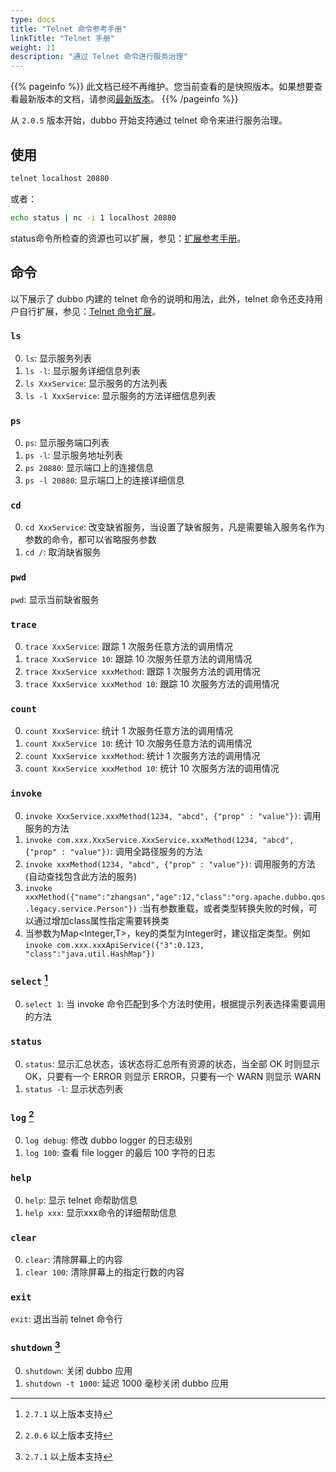 ```yaml
---
type: docs
title: "Telnet 命令参考手册"
linkTitle: "Telnet 手册"
weight: 11
description: "通过 Telnet 命令进行服务治理"
---
```


{{% pageinfo %}} 此文档已经不再维护。您当前查看的是快照版本。如果想要查看最新版本的文档，请参阅[最新版本](/zh-cn/docs3-v2/java-sdk/reference-manual/qos/)。
{{% /pageinfo %}}

从 `2.0.5` 版本开始，dubbo 开始支持通过 telnet 命令来进行服务治理。

## 使用

```sh
telnet localhost 20880
```

或者：

```sh
echo status | nc -i 1 localhost 20880
```


status命令所检查的资源也可以扩展，参见：[扩展参考手册](../../references/spis/status-checker)。

## 命令

以下展示了 dubbo 内建的 telnet 命令的说明和用法，此外，telnet 命令还支持用户自行扩展，参见：[Telnet 命令扩展](../../references/spis/telnet-handler)。

### `ls`

0. `ls`: 显示服务列表
0. `ls -l`: 显示服务详细信息列表
0. `ls XxxService`: 显示服务的方法列表
0. `ls -l XxxService`: 显示服务的方法详细信息列表


### `ps`

0. `ps`: 显示服务端口列表
0. `ps -l`: 显示服务地址列表
0. `ps 20880`: 显示端口上的连接信息
0. `ps -l 20880`: 显示端口上的连接详细信息


### `cd`

0. `cd XxxService`: 改变缺省服务，当设置了缺省服务，凡是需要输入服务名作为参数的命令，都可以省略服务参数
0. `cd /`: 取消缺省服务

### `pwd`

`pwd`: 显示当前缺省服务

### `trace`

0. `trace XxxService`: 跟踪 1 次服务任意方法的调用情况
0. `trace XxxService 10`: 跟踪 10 次服务任意方法的调用情况
0. `trace XxxService xxxMethod`: 跟踪 1 次服务方法的调用情况
0. `trace XxxService xxxMethod 10`: 跟踪 10 次服务方法的调用情况

### `count`

0. `count XxxService`: 统计 1 次服务任意方法的调用情况
0. `count XxxService 10`: 统计 10 次服务任意方法的调用情况
0. `count XxxService xxxMethod`: 统计 1 次服务方法的调用情况
0. `count XxxService xxxMethod 10`: 统计 10 次服务方法的调用情况

### `invoke`

0. `invoke XxxService.xxxMethod(1234, "abcd", {"prop" : "value"})`: 调用服务的方法
0. `invoke com.xxx.XxxService.XxxService.xxxMethod(1234, "abcd", {"prop" : "value"})`: 调用全路径服务的方法
0. `invoke xxxMethod(1234, "abcd", {"prop" : "value"})`: 调用服务的方法(自动查找包含此方法的服务)
0. `invoke xxxMethod({"name":"zhangsan","age":12,"class":"org.apache.dubbo.qos.legacy.service.Person"})` :当有参数重载，或者类型转换失败的时候，可以通过增加class属性指定需要转换类
0. 当参数为Map<Integer,T>，key的类型为Integer时，建议指定类型。例如`invoke com.xxx.xxxApiService({"3":0.123, "class":"java.util.HashMap"})`

### `select` [^2]

0. `select 1`: 当 invoke 命令匹配到多个方法时使用，根据提示列表选择需要调用的方法

### `status`

0. `status`: 显示汇总状态，该状态将汇总所有资源的状态，当全部 OK 时则显示 OK，只要有一个 ERROR 则显示 ERROR，只要有一个 WARN 则显示 WARN
0. `status -l`: 显示状态列表

### `log` [^1]

0. `log debug`: 修改 dubbo logger 的日志级别
0. `log 100`: 查看 file logger 的最后 100 字符的日志

### `help`

0. `help`: 显示 telnet 命帮助信息
0. `help xxx`: 显示xxx命令的详细帮助信息

### `clear`

0. `clear`: 清除屏幕上的内容
0. `clear 100`: 清除屏幕上的指定行数的内容

### `exit`

`exit`: 退出当前 telnet 命令行

### `shutdown` [^2]

0. `shutdown`: 关闭 dubbo 应用
0. `shutdown -t 1000`: 延迟 1000 毫秒关闭 dubbo 应用

[^1]: `2.0.6` 以上版本支持
[^2]: `2.7.1` 以上版本支持

